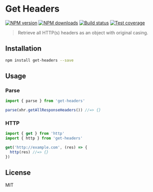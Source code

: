 # Get Headers

[![NPM version][npm-image]][npm-url]
[![NPM downloads][downloads-image]][downloads-url]
[![Build status][travis-image]][travis-url]
[![Test coverage][coveralls-image]][coveralls-url]

> Retrieve all HTTP(s) headers as an object with original casing.

## Installation

```sh
npm install get-headers --save
```

## Usage

### Parse

```js
import { parse } from 'get-headers'

parse(xhr.getAllResponseHeaders()) //=> {}
```

### HTTP

```js
import { get } from 'http'
import { http } from 'get-headers'

get('http://example.com', (res) => {
  http(res) //=> {}
})
```

## License

MIT

[npm-image]: https://img.shields.io/npm/v/get-headers.svg?style=flat
[npm-url]: https://npmjs.org/package/get-headers
[downloads-image]: https://img.shields.io/npm/dm/get-headers.svg?style=flat
[downloads-url]: https://npmjs.org/package/get-headers
[travis-image]: https://img.shields.io/travis/blakeembrey/get-headers.svg?style=flat
[travis-url]: https://travis-ci.org/blakeembrey/get-headers
[coveralls-image]: https://img.shields.io/coveralls/blakeembrey/get-headers.svg?style=flat
[coveralls-url]: https://coveralls.io/r/blakeembrey/get-headers?branch=master
